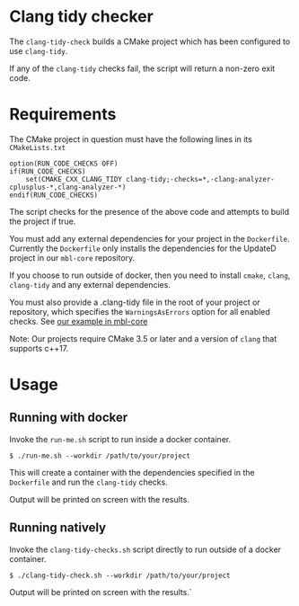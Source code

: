 # Clang tidy checker

The `clang-tidy-check` builds a CMake project which has been configured to use `clang-tidy`.

If any of the `clang-tidy` checks fail, the script will return a non-zero exit code.


# Requirements

The CMake project in question must have the following lines in its `CMakeLists.txt`

```
option(RUN_CODE_CHECKS OFF)
if(RUN_CODE_CHECKS)
    set(CMAKE_CXX_CLANG_TIDY clang-tidy;-checks=*,-clang-analyzer-cplusplus-*,clang-analyzer-*)
endif(RUN_CODE_CHECKS)
```

The script checks for the presence of the above code and attempts to build the project if true.

You must add any external dependencies for your project in the `Dockerfile`.
Currently the `Dockerfile` only installs the dependencies for the UpdateD project in our `mbl-core` repository.

If you choose to run outside of docker, then you need to install `cmake`, `clang`, `clang-tidy` and any external dependencies.

You must also provide a .clang-tidy file in the root of your project or repository, which specifies the `WarningsAsErrors`
option for all enabled checks. See [our example in mbl-core](https://github.com/ARMmbed/mbl-core)

Note: Our projects require CMake 3.5 or later and a version of `clang` that supports c++17.

# Usage

## Running with docker

Invoke the `run-me.sh` script to run inside a docker container.

```
$ ./run-me.sh --workdir /path/to/your/project
```

This will create a container with the dependencies specified in the `Dockerfile` and run the `clang-tidy` checks.

Output will be printed on screen with the results.

## Running natively

Invoke the `clang-tidy-checks.sh` script directly to run outside of a docker container.

```
$ ./clang-tidy-check.sh --workdir /path/to/your/project
```

Output will be printed on screen with the results.`

